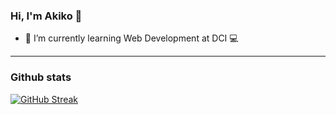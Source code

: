 ### Hi, I'm Akiko 👋

- 🌱 I’m currently learning Web Development at DCI 💻



---



### Github stats
[![GitHub Streak](http://github-readme-streak-stats.herokuapp.com?user=akiko-luka&theme=solarized-dark)](https://git.io/streak-stats)
 

<!--
**akiko-luka/akiko-luka** is a ✨ _special_ ✨ repository because its `README.md` (this file) appears on your GitHub profile.

Here are some ideas to get you started:

- 🔭 I’m currently working on ...
- 🌱 I’m currently learning ...
- 👯 I’m looking to collaborate on ...
- 🤔 I’m looking for help with ...
- 💬 Ask me about ...
- 📫 How to reach me: ...
- 😄 Pronouns: ...
- ⚡ Fun fact: ...


<p>&nbsp;<img align="center" src="https://github-readme-stats.vercel.app/api?username=marcoaccardi&show_icons=true&theme=dark&title_color=ffffff&text_color=888686&locale=en" alt="marcoaccardi" /></p>
-->

